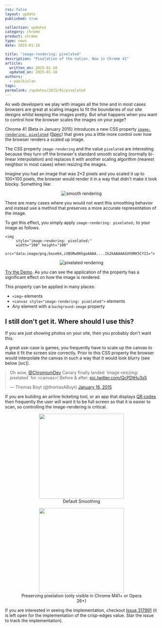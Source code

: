```yaml
---
rss: false
layout: update
published: true

collection: updates
category: chrome
product: chrome
type: news
date: 2015-01-18

title: "image-rendering: pixelated"
description: "Pixelation of the nation. Now in Chrome 41"
article:
  written_on: 2015-01-18
  updated_on: 2015-01-18
authors:
  - paulkinlan
tags:
permalink: /updates/2015/01/pixelated
---
```


As web developers we play with images all the time and in most cases browsers are great 
at scaling images to fit the boundaries of our site designs whilst keeping the images pretty. But what happens when you want to control how the browser scales the images on your page? 

Chrome 41 (Beta in January 2015) introduces a new CSS property [`image-rendering: pixelated`](https://developer.mozilla.org/en/docs/Web/CSS/image-rendering) ([Spec](http://dev.w3.org/csswg/css-images-3/#the-image-rendering)) that gives you a little more control over how the browser renders a scaled up image.

The CSS property `image-rendering` and the value `pixelated` are interesting because they turn off the 
browser's standard smooth scaling (normally bi-linear interpolation) and replaces it with another 
scaling algorithm (nearest neighbor in most cases) when resizing the images.

Imagine you had an image that was 2×2 pixels and you scaled it up to 100×100 pixels, the browser
would render it in a way that didn't make it look blocky. Something like:

<p style="text-align: center;">
  <img src="{{site.baseurl}}/updates/2015-01-19-pixelated/smooth.png" alt="smooth rendering" />
</p>

There are many cases where you would not want this smoothing behavior and instead use
a method that preserves a more accurate representation of the image.

To get this effect, you simply apply `image-rendering: pixelated;` to your image as follows.

    <img
         style="image-rendering: pixelated;"
         width="100" height="100"
         src="data:image/png;base64,iVBORw0KGgoAAAA....Ik2kAAAAASUVORK5CYII=">

<p style="text-align: center;">
  <img src="{{site.baseurl}}/updates/2015-01-19-pixelated/pixelated.png" alt="pixelated rendering" />
</p>

[Try the Demo](https://googlechrome.github.io/samples/image-rendering-pixelated/index.html).  As you can
see the application of the property has a significant effect on how the image is rendered.

This property can be applied in many places:

*  `<img>` elements
*  `<canvas style="image-rendering: pixelated">` elements
*  Any element with a `background-image` property

## I still don't get it.  Where should I use this?

If you are just showing photos on your site, then you probably don't want this. 

A great use-case is games, you frequently have to scale up the canvas to make it fit the screen size correctly. Prior to this CSS property the browser would interpolate the canvas in such a way that it would look blurry (see below [sic]).

<style>
    blockquote.twitter-tweet, iframe.twitter-tweet {
        margin: 10px auto !important;
    }
</style>

<blockquote class="twitter-tweet" data-partner="tweetdeck" data-align="center"><p>Oh wow, <a href="https://twitter.com/ChromiumDev">@ChromiumDev</a> Canary finally landed `image-resizing: pixelated` for &lt;canvas&gt;! Before &amp; after: <a href="http://t.co/QcPDtHu3s5">pic.twitter.com/QcPDtHu3s5</a></p>&mdash; Thomas Boyt (@thomasABoyt) <a href="https://twitter.com/thomasABoyt/status/555990806272946176">January 16, 2015</a></blockquote>
<script async src="//platform.twitter.com/widgets.js" charset="utf-8"></script>


If you are building an airline ticketing tool, or an app that displays [QR codes](https://twitter.com/andreasbovens/status/556696829421953024) then frequently the user will want it to be full screen so that it is easier to scan, so controlling the image-rendering is critical.

<figure style="text-align: center;">
<img src="https://goo.gl/nWBBg.qr"
    width="280" height="280">
    <figcaption>Default Smoothing</figcaption>
</figure>

<figure style="text-align: center;">
<img src="https://goo.gl/nWBBg.qr"
    style="image-rendering: pixelated;"
    width="280" height="280">
    <figcaption>Preserving pixelation (only visible in Chrome M41+ or Opera 26+)</figcaption>
</figure>

If you are interested in seeing the implementation, checkout [Issue 317991](https://code.google.com/p/chromium/issues/detail?id=317991) (it is left open for the implementation of the crisp-edges value. Star the issue to track the implementation).

